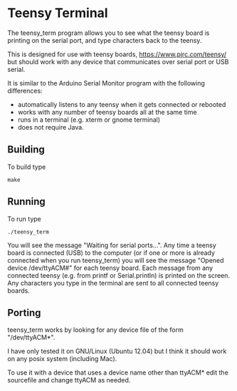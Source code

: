 Teensy Terminal
===============
The teensy_term program allows you to see what the teensy board is printing on
the serial port, and type characters back to the teensy.

This is designed for use with teensy boards, https://www.pjrc.com/teensy/ but should work with any device that communicates over serial port or USB serial.

It is similar to the Arduino Serial Monitor program with the following
differences:
- automatically listens to any teensy when it gets connected or rebooted
- works with any number of teensy boards all at the same time
- runs in a terminal (e.g. xterm or gnome terminal)
- does not require Java.

Building
--------
To build type

    make

Running
-------
To run type

    ./teensy_term

You will see the message "Waiting for serial ports...".
Any time a teensy board is connected (USB) to the computer (or if one or more
is already connected when you run teensy_term) you will see the message "Opened
device /dev/ttyACM#" for each teensy board.  Each message from any connected
teensy (e.g. from printf or Serial.println) is printed on the screen.  Any
characters you type in the terminal are sent to all connected teensy boards.

Porting
-------
teensy_term works by looking for any device file of the form "/dev/ttyACM*".

I have only tested it on GNU/Linux (Ubuntu 12.04)  but I think it should work on any posix system (including Mac).

To use it with a device that uses a device name other than ttyACM* edit the sourcefile and change ttyACM as needed.
